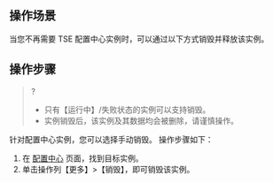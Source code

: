 ## 操作场景

当您不再需要 TSE 配置中心实例时，可以通过以下方式销毁并释放该实例。


## 操作步骤

>?
>
>- 只有【运行中】/失败状态的实例可以支持销毁。
>- 实例销毁后，该实例及其数据均会被删除，请谨慎操作。

针对配置中心实例，您可以选择手动销毁。 操作步骤如下：

1. 在 [配置中心](https://console.cloud.tencent.com/tse/apollo) 页面，找到目标实例。
2. 单击操作列【更多】>【销毁】，即可销毁该实例。

